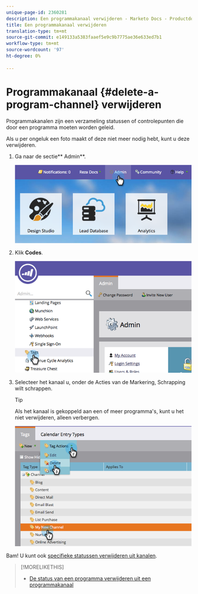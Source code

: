 ```yaml
---
unique-page-id: 2360281
description: Een programmakanaal verwijderen - Marketo Docs - Productdocumentatie
title: Een programmakanaal verwijderen
translation-type: tm+mt
source-git-commit: e149133a5383faaef5e9c9b7775ae36e633ed7b1
workflow-type: tm+mt
source-wordcount: '97'
ht-degree: 0%

---
```



# Programmakanaal {#delete-a-program-channel} verwijderen

Programmakanalen zijn een verzameling statussen of controlepunten die door een programma moeten worden geleid.

Als u per ongeluk een foto maakt of deze niet meer nodig hebt, kunt u deze verwijderen.

1. Ga naar de sectie** Admin**.

   ![](assets/image2014-9-24-16-3a6-3a41.png)

1. Klik **Codes**.

   ![](assets/image2014-9-24-16-3a7-3a33.png)

1. Selecteer het kanaal u, onder de Acties van de Markering, Schrapping wilt schrappen.

   >[!TIP]
   >
   >Als het kanaal is gekoppeld aan een of meer programma&#39;s, kunt u het niet verwijderen, alleen verbergen.

   ![](assets/image2014-9-24-16-3a10-3a59.png)

Bam! U kunt ook [specifieke statussen verwijderen uit kanalen](delete-a-program-status-from-a-program-channel.md).

>[!MORELIKETHIS]
>
>* [De status van een programma verwijderen uit een programmakanaal](delete-a-program-status-from-a-program-channel.md)

>



